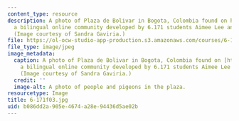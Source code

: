 ```yaml
---
content_type: resource
description: A photo of Plaza de Bolivar in Bogota, Colombia found on http://mitupv.mit.edu/,
  a bilingual online community developed by 6.171 students Aimee Lee and Kathy Lee.
  (Image courtesy of Sandra Gaviria.)
file: https://ol-ocw-studio-app-production.s3.amazonaws.com/courses/6-171-software-engineering-for-web-applications-fall-2003/b086dd2a905e4674a28e94436d5ae02b_6-171f03.jpg
file_type: image/jpeg
image_metadata:
  caption: A photo of Plaza de Bolivar in Bogota, Colombia found on [http://mitupv.mit.edu/](http://mitupv.mit.edu/),
    a bilingual online community developed by 6.171 students Aimee Lee and Kathy Lee.
    (Image courtesy of Sandra Gaviria.)
  credit: ''
  image-alt: A photo of people and pigeons in the plaza.
resourcetype: Image
title: 6-171f03.jpg
uid: b086dd2a-905e-4674-a28e-94436d5ae02b
---
```

